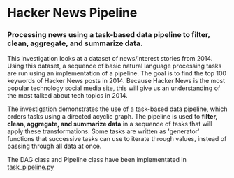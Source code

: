# Hacker News Pipeline
### Processing news using a task-based data pipeline to filter, clean, aggregate, and summarize data.
This investigation looks at a dataset of news/interest stories from 2014. Using this dataset, a sequence of basic natural language processing tasks are run using an implementation of a pipeline. The goal is to find the top 100 keywords of Hacker News posts in 2014. Because Hacker News is the most popular technology social media site, this will give us an understanding of the most talked about tech topics in 2014.

The investigation demonstrates the use of a task-based data pipeline, which orders tasks using a directed acyclic graph. The pipeline is used to **filter, clean, aggregate, and summarize data** in a sequence of tasks that will apply these transformations. Some tasks are written as 'generator' functions that successive tasks can use to iterate through values, instead of passing through all data at once.

The DAG class and Pipeline class have been implementated in [task_pipeline.py](https://github.com/darrenpaine/HackerNews-Pipeline/blob/main/task_pipeline.py)
